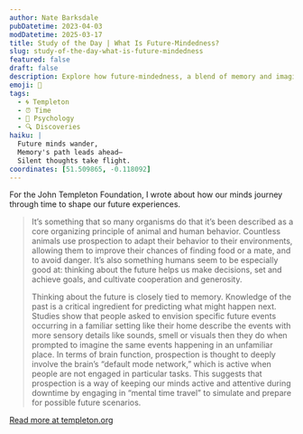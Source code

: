 ```yaml
---
author: Nate Barksdale
pubDatetime: 2023-04-03
modDatetime: 2025-03-17
title: Study of the Day | What Is Future-Mindedness?
slug: study-of-the-day-what-is-future-mindedness
featured: false
draft: false
description: Explore how future-mindedness, a blend of memory and imagination, shapes our decisions and survival strategies through "mental time travel."
emoji: 🔮
tags:
  - 🌀 Templeton
  - ⏰ Time
  - 🧠 Psychology
  - 🔍 Discoveries
haiku: |
  Future minds wander,  
  Memory's path leads ahead—  
  Silent thoughts take flight.
coordinates: [51.509865, -0.118092]
---
```


For the John Templeton Foundation, I wrote about how our minds journey through time to shape our future experiences.

> It’s something that so many organisms do that it’s been described as a core organizing principle of animal and human behavior. Countless animals use prospection to adapt their behavior to their environments, allowing them to improve their chances of finding food or a mate, and to avoid danger. It’s also something humans seem to be especially good at: thinking about the future helps us make decisions, set and achieve goals, and cultivate cooperation and generosity.
>
> Thinking about the future is closely tied to memory. Knowledge of the past is a critical ingredient for predicting what might happen next. Studies show that people asked to envision specific future events occurring in a familiar setting like their home describe the events with more sensory details like sounds, smell or visuals then they do when prompted to imagine the same events happening in an unfamiliar place. In terms of brain function, prospection is thought to deeply involve the brain’s “default mode network,” which is active when people are not engaged in particular tasks. This suggests that prospection is a way of keeping our minds active and attentive during downtime by engaging in “mental time travel” to simulate and prepare for possible future scenarios.

[Read more at templeton.org](https://www.templeton.org/news/what-is-future-mindedness)
